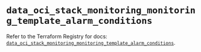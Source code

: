 # `data_oci_stack_monitoring_monitoring_template_alarm_conditions`

Refer to the Terraform Registry for docs: [`data_oci_stack_monitoring_monitoring_template_alarm_conditions`](https://registry.terraform.io/providers/hashicorp/oci/7.19.0/docs/data-sources/stack_monitoring_monitoring_template_alarm_conditions).

